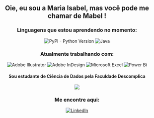 <h2 align="center"> Oie, eu sou a Maria Isabel, mas você pode me chamar de Mabel ! </h2>

<div align="center">
  <h3>Linguagens que estou aprendendo no momento:</h3>

![PyPI - Python Version](https://img.shields.io/pypi/pyversions/:packageName)
![Java](https://img.shields.io/badge/java-%23ED8B00.svg?style=for-the-badge&logo=openjdk&logoColor=white)
</div>

<div align="center">
   <h3>Atualmente trabalhando com:</h3>
  
  ![Adobe Illustrator](https://img.shields.io/badge/adobe%20illustrator-%23FF9A00.svg?style=for-the-badge&logo=adobe%20illustrator&logoColor=white)
  ![Adobe InDesign](https://img.shields.io/badge/Adobe%20InDesign-49021F?style=for-the-badge&logo=adobeindesign&logoColor=white)
  ![Microsoft Excel](https://img.shields.io/badge/Microsoft_Excel-217346?style=for-the-badge&logo=microsoft-excel&logoColor=white)
  ![Power Bi](https://img.shields.io/badge/power_bi-F2C811?style=for-the-badge&logo=powerbi&logoColor=black)
  
</div>

<div align="center">
  <h4>Sou estudante de Ciência de Dados pela Faculdade Descomplica</h4>
  
  ![](https://geps.dev/progress/25)
</div>

<div align="center">
  <h3>Me encontre aqui:</h3>

  <a href="https://www.linkedin.com/in/mariaisabelcoms/">![LinkedIn](https://img.shields.io/badge/linkedin-%230077B5.svg?style=for-the-badge&logo=linkedin&logoColor=white)</a>
  
</div>

